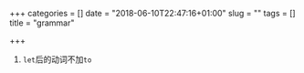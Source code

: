 +++
categories = []
date = "2018-06-10T22:47:16+01:00"
slug = ""
tags = []
title = "grammar"

+++
1. `let`后的动词不加`to`